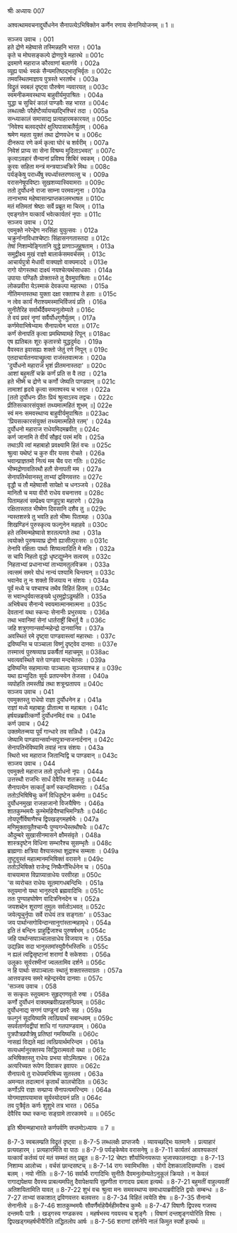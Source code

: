 श्रीः
अध्यायः 007

अश्वत्थामवचनाद्दुर्योधनेन सैनापत्येऽभिषिक्तेन कर्णेन रणाय सेनानियोजनम् ॥ 1 ॥

सञ्जय उवाच ।	001    
हते द्रोणे महेष्वासे तस्मिन्नहनि भारत ।	001a  
कृते च मोघसङ्कल्पे द्रोणपुत्रे महारथे ॥	001c  
द्रवमाणे महाराज कौरवाणां बलार्णवे ।	002a  
व्यूह्य पार्थः स्वकं सैन्यमतिष्ठद्भातृभिर्वृतः ॥	002c  
तमवस्थितमाज्ञाय पुत्रस्ते भरतर्षभ ।	003a  
विद्रुतं स्वबलं दृष्ट्वा पौरुषेण न्यवारयत् ॥	003c  
स्वमनीकमवस्थाप्य बाहुवीर्यमुपाश्रितः ।	004a  
युद्धा च सुचिरं कालं पाण्डवैः सह भारत ॥	004c  
लब्धलक्षैः परैर्हष्टैर्व्यायच्छद्भिश्चिरं तदा ।	005a  
सन्ध्याकालं समासाद्य प्रत्याहारमकारयत् ॥	005c  
\'निवेश्य बलवद्घोरं क्षुत्पिपासाबलैर्युतम् ।	006a  
श्रमेण महता युक्तं तथा द्रोणवधेन च ॥	006c  
दीनरूपा रणे कर्म कृत्वा घोरं च शर्वरीम् ।	007a  
निवेशं प्राप्य सा सेना विश्रम्य मुदिताऽभवत्\' ॥	007c  
कृत्वाऽवहारं सैन्यानां प्रविश्य शिबिरं स्वकम् ।	008a  
कुरवः सहिता मन्त्रं मन्त्रयाञ्चक्रिरे मिथः ॥	008c  
पर्यङ्केषु परार्ध्येषु स्पर्ध्यास्तरणवत्सु च ।	009a  
वरासनेषूपविष्टाः सुखशय्यास्विवामराः ॥	009c  
ततो दुर्योधनो राजा साम्ना परमवल्गुना ।	010a  
तानाभाष्य महेष्वासान्प्राप्तकालमभाषत ॥	010c  
मतं मतिमतां श्रेष्ठाः सर्वे प्रब्रूत मा चिरम् ।	011a  
एवङ्गतेन यत्कार्यं भवेत्कार्यतरं नृपाः ॥	011c  
सञ्जय उवाच ।	012    
एवमुक्ते नरेन्द्रेण नरसिंहा युयुत्सवः ।	012a  
चक्रुर्नानाविधाश्चेष्टाः सिंहासनगतास्तदा ॥	012c  
तेषां निशाम्येङ्गितानि युद्धे प्राणाञ्जुहूषताम् ।	013a  
समुद्वीक्ष्य मुखं राज्ञो बालार्कसमवर्चसम् ।	013c  
आचार्यपुत्रो मेधावी वाक्यज्ञो वाक्यमाददे ॥	013e   
रागो योगस्तथा दाक्ष्यं नयश्चेत्यर्थसाधकाः ।	014a  
उपायाः पण्डितैः प्रोक्तास्ते तु दैवमुपाश्रिताः ॥	014c  
लोकप्रवीरा येऽस्माकं देवकल्पा महारथाः ।	015a  
नीतिमन्तस्तथा युक्ता दक्षा रक्ताश्च ते हताः ॥	015c  
न त्वेव कार्यं नैराश्यमस्माभिर्विजयं प्रति ।	016a  
सुनीतैरिह सर्वार्थैर्दैवमप्यनुलोम्यते ॥	016c  
ते वयं प्रवरं नॄणां सर्वैर्योधगुणैर्युतम् ।	017a  
कर्णमेवाभिषेभ्यामः सैनापत्येन भारत ॥	017c  
कर्णं सेनापतिं कृत्वा प्रमथिष्यामहे रिपून् ॥	018ac  
एष ह्यतिबलः शूरः कृतास्त्रो युद्धदुर्मदः ।	019a  
वैवस्वत इवासह्यः शक्तो जेतुं रणे निपून् ॥	019c  
एतदाचार्यतनयाच्छ्रुत्वा राजंस्तवात्मजः ।	020a  
\'दुर्योधनो महाराज भृशं प्रीतमनास्तदा\' ॥	020c  
आशां बहुमतीं चक्रे कर्णं प्रति स वै तदा ।	021a  
हते भीष्मे च द्रोणे च कर्णो जेष्यति पाण्डवान् ॥	021c  
तामाशां हृदये कृत्वा समाश्वस्य च भारत ।	022a  
[ततो दुर्योधनः प्रीतः प्रियं श्रुत्वाऽस्य तद्वचः ।	022c  
प्रीतिसत्कारसंयुक्तं तथ्यमात्महितं शूभम् ॥]	022e   
स्वं मनः समवस्थाप्य बाहुवीर्यमुपाश्रितः ॥	023ac  
\'प्रियसत्कारसंयुक्तं तथ्यमात्महिते रतम्\' ।	024a  
दुर्योधनो महाराज राधेयमिदमब्रवीत् ॥	024c  
कर्ण जानामि ते वीर्यं सौहृदं परमं मयि ।	025a  
तथाऽपि त्वां महाबाहो प्रवक्ष्यामि हितं वचः ॥	025c  
श्रुत्वा यथेष्टं च कुरु वीर यत्तव रोचते ।	026a  
भवान्प्राज्ञतमो नित्यं मम चैव परा गतिः ॥	026c  
भीष्मद्रोणावतिरथौ हतौ सेनापती मम ।	027a  
सेनापतिर्भवानस्तु ताभ्यां द्रविणवत्तरः ॥	027c  
वृद्धौ च तौ महेष्वासौ सापेक्षो च धनञ्जये ।	028a  
मानितौ च मया वीरौ राधेय वचनात्तव ॥	028c  
पितामहत्वं सम्प्रेक्ष्य पाण्डुपुत्रा महारणे ।	029a  
रक्षितास्तात भीष्मेण दिवसानि दशैव तु ॥	029c  
न्यस्तशस्त्रे तु भवति हतो भीष्मः पितामहः ।	030a  
शिखण्डिनं पुरुस्कृत्य फल्गुनेन महाहवे ॥	030c  
हते तस्मिन्महेष्वासे शरतल्पगते तथा ।	031a  
त्वयोक्ते पुरुषव्याघ्र द्रोणो ह्यासीत्पुरःसरः ॥	031c  
तेनापि रक्षिताः पार्थाः शिष्यत्वादिति मे मतिः ।	032a  
स चापि निहतो वृद्धो धृष्टद्युम्नेन सत्वरम् ॥	032c  
निहताभ्यां प्रधानाभ्यां ताभ्यामतुलविक्रम ।	033a  
त्वत्समं समरे योधं नान्यं पश्यामि चिन्तयन् ॥	033c  
भवानेव तु नः शक्तो विजयाय न संशयः ।	034a  
पूर्वं मध्ये च पश्चाश्च तथैव विहितं हितम् ॥	034c  
स भवान्धुर्यवत्सङ्ख्ये धुरमुद्वोऽढुमर्हति ।	035a  
अभिषेचय सैनान्ये स्वयमात्मानमात्मना ॥	035c  
देवतानां यथा स्कन्दः सेनानीः प्रभुरव्ययः ।	036a  
तथा भवानिमां सेनां धार्तराष्ट्रीं बिभर्तु वै ॥	036c  
जहि शत्रुगणान्सर्वान्महेन्द्रो दानवानिव ।	037a  
अवस्थितं रमे दृष्ट्वा पाण्डवास्त्वां महारथाः ।	037c  
द्रविष्यन्ति च पाञ्चाला विष्णुं दृष्ट्वेव दानवाः ॥	037e   
तस्मात्त्वं पुरुषव्याघ्र प्रकर्षैतां महाचमूम् ॥	038ac  
भवत्यवस्थिते यत्ते पाण्डवा मन्दचेतसः ।	039a  
द्रविष्यन्ति सहामात्याः पाञ्चालाः सृञ्जयाश्च ह ॥	039c  
यथा ह्यभ्युदितः सूर्यः प्रतपन्स्वेन तेजसा ।	040a  
व्यपोहति तमस्तीव्रं तथा शत्रून्प्रतापय ॥	040c  
सञ्जय उवाच ।	041    
एवमुक्तस्तु राधेयो राज्ञा दुर्योधनेन ह ।	041a  
राज्ञां मध्ये महाबाहुः प्रीतात्मा स महाबलः ।	041c  
हर्षयन्नब्रवीत्कर्णो दुर्योधनमिदं वचः ॥	041e   
कर्ण उवाच ।	042    
उक्तमेतन्मया पूर्वं गान्धारे तव सन्निधौ ।	042a  
जेष्यामि पाण्डवान्सर्वान्सपुत्रान्सजनार्दनान् ॥	042c  
सेनापतिर्भविष्यामि तवाहं नात्र संशयः ।	043a  
स्थिरो भव महाराज जितान्विद्वि च पाण्डवान् ॥	043c  
सञ्जय उवाच ।	044    
एवमुक्तो महाराज ततो दुर्याधनो नृपः ।	044a  
उत्तस्थौ राजभिः सार्धं देवैरिव शतक्रतुः ॥	044c  
सैनापत्येन सत्कर्तुं कर्णं स्कन्दमिवामराः ।	045a  
ततोऽभिषिषिचुः कर्णं विधिदृष्टेन कर्मणा ॥	045c  
दुर्योधनमुखा राजन्राजानो विजयैषिणः ।	046a  
शातकुम्भमयैः कुम्भेर्माहेयैश्चाभिमन्त्रितैः ॥	046c  
तोयपूर्णैर्विषाणैश्च द्विपखड्गमहर्षभैः ।	047a  
मणिमुक्तायुतैश्चान्यैः पुण्यगन्धैस्तथौषधैः ॥	047c  
औदुम्बरे सुखासीनमासने क्षौमसंवृते ।	048a  
शास्त्रदृष्टेन विधिना सम्भारैश्च सुसम्भृतैः ॥	048c  
ब्राह्मणाः क्षत्रिया वैश्यास्तथा शूद्राश्च सम्मताः ।	049a  
तुष्टुवुस्तं महात्मानमभिषिक्तं वरासने ॥	049c  
ततोऽभिषिक्ते राजेन्द्र निष्कैर्गोभिर्धनेन च ।	050a  
वाचयामास विप्राग्र्यान्राधेयः परवीरहा ॥	050c  
\'स व्यरोचत राधेयः सूतमागधबन्दिभिः ।	051a  
स्तूयमानो यथा भानुरुदये ब्रह्मवादिभिः ॥	051c  
ततः पुण्याहघोषेण वादित्रनिनदेन च ।	052a  
जयशब्देन शूराणां तुमुलः सर्वतोऽभवत् ॥	052c  
जयेत्यूचुर्नृपाः सर्वे राधेयं तत्र सङ्गताः\' ॥	053ac  
जय पार्थान्सगोविन्दान्सानुगांस्तान्महामृधे ।	054a  
इति तं बन्दिनः प्राहुर्द्विजाश्च पुरुषर्षभम् ॥	054c  
जहि पार्थान्सपाञ्चालान्राधेय विजयाय नः ।	055a  
उद्यन्निव सदा भानुस्तमांस्युग्रैर्गभस्तिभिः ॥	055c  
न ह्यलं त्वद्विसृष्टानां शराणां वै सकेशवाः ।	056a  
उलूकाः सूर्यरश्मीनां ज्वलतामिव दर्शने ॥	056c  
न हि पार्थाः सपाञ्चालाः स्थातुं शक्तास्तवाग्रतः ।	057a  
आत्तवज्रस्य समरे महेन्द्रस्येव दानवाः ॥	057c  
\'सञ्जय उवाच ।	058    
स सत्कृतः स्तूयमानः सुहृद्गणवृतो रुषा ।	058a  
कर्णो दुर्योधनं वाक्यमब्रवीत्प्रहसन्प्रियम् ॥	058c  
दुर्योधनाद्य सगणं पाण्डूनां प्रवरैः सह ।	059a  
फल्गुनं सूदयिष्यामि त्वत्प्रियार्थं सबान्धवम् ॥	059c  
सपर्वतार्णवद्वीपां शाधि गां गतपाण्डवाम् ।	060a  
पुत्रपौत्रप्रपौत्रेषु प्रतिष्ठां गमयिष्यसि ॥	060c  
नासह्यं विद्यते मह्यं त्वत्प्रियार्थमरिन्दम ।	061a  
सत्यधर्मानुरक्तस्य सिद्धिरात्मवतो यथा ॥	061c  
अभिषिक्तस्तु राधेयः प्रभया सोऽमितप्रभः ।	062a  
अत्यरिच्यत रूपेण दिवाकर इवापरः ॥	062c  
सैनापत्ये तु राधेयमभिषिच्य सुतस्तव ।	063a  
अमन्यत तदात्मानं कृतार्थं कालचोदितः ॥	063c  
कर्णोऽपि राज्ञः सम्प्राप्य सैनापत्यमरिन्दमः ।	064a  
योगमाज्ञापयामास सूर्यस्योदयनं प्रति ॥	064c  
तव पुत्रैर्वृतः कर्णः शुशुभे तत्र भारत ।	065a  
देवैरिव यथा स्कन्दः सङ्ग्रामे तारकामये ॥ ॥	065c  

इति श्रीमन्महाभारते कर्णपर्वणि सप्तमोऽध्यायः ॥ 7 ॥

8-7-3 स्वबलम्प्रति विद्रुतं दृष्ट्वा ॥ 8-7-5 लब्धलक्षैः प्राप्तजयैः । व्यायच्छद्भिः यतमानैः । प्रत्याहारं प्रत्यवहारम् । प्रत्यहारमिति वा पाठः ॥ 8-7-9 पर्यङ्केष्वेव वरासनेषु ॥ 8-7-11 कार्यतरं आवश्यकतरं यत्कार्यं कर्तव्यं परं मतं सम्मतं तत् प्रब्रूत ॥ 8-7-12 चेष्टाः शौर्याभिनयरूपाः भुजास्फालनाद्याः ॥ 8-7-13 निशाम्य आलोच्य । वर्चसं छान्दसष्टच् ॥ 8-7-14 रागः स्वामिभक्तिः । योगो देशकालादिसम्पत्तिः । दाक्ष्यं बलम् । नयो नीतिः ॥ 8-7-16 सर्वार्थैः रागादिभिः सुनीतैः दैवमनुलोम्यतेऽनुकूलं क्रियते । न केवलं रागाद्यपेक्षया दैवस्य प्राबल्यमपितु दैवापेक्षयापि सुप्रणीता रागादयः प्रबला इत्यर्थः ॥ 8-7-21 बहुमतीं वाहुल्यवतीं अतिशयितामिति यावत् ॥ 8-7-22 शुभं वचः श्रुत्वा मनः समवस्थाप्य समाधायाब्रवीदिति द्वयोः सम्बन्धः ॥ 8-7-27 ताभ्यां सकाशात् द्रविणवत्तरः बलवत्तरः ॥ 8-7-34 विहितं त्वयेति शेषः ॥ 8-7-35 सैनान्ये सेनानीत्वे ॥ 8-7-46 शातकुम्भमयैः सौवर्णैर्माहेयैर्महीमयैश्च कुम्भैः ॥ 8-7-47 विषाणैः द्विपस्य गजस्य दन्तमयैः पात्रैः । खड्गस्य गण्डकस्य । महर्षभस्य गवयस्य च शृङ्गैः । विषाणं दन्तशृङ्गयोरिति विश्वः । द्विपखड्गमहर्षभीयैरिति तद्धितलोप आर्षः ॥ 8-7-56 शराणां दर्शनेपि नालं किमुत स्पर्शे इत्यर्थः ॥
